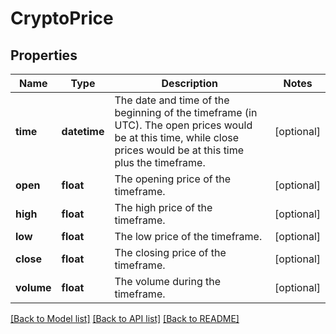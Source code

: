 # CryptoPrice

## Properties
Name | Type | Description | Notes
------------ | ------------- | ------------- | -------------
**time** | **datetime** | The date and time of the beginning of the timeframe (in UTC). The open prices would be at this time, while close prices would be at this time plus the timeframe. | [optional] 
**open** | **float** | The opening price of the timeframe. | [optional] 
**high** | **float** | The high price of the timeframe. | [optional] 
**low** | **float** | The low price of the timeframe. | [optional] 
**close** | **float** | The closing price of the timeframe. | [optional] 
**volume** | **float** | The volume during the timeframe. | [optional] 

[[Back to Model list]](../README.md#documentation-for-models) [[Back to API list]](../README.md#documentation-for-api-endpoints) [[Back to README]](../README.md)


